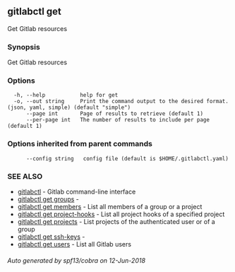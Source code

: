## gitlabctl get

Get Gitlab resources

### Synopsis

Get Gitlab resources

### Options

```
  -h, --help           help for get
  -o, --out string     Print the command output to the desired format. (json, yaml, simple) (default "simple")
      --page int       Page of results to retrieve (default 1)
      --per-page int   The number of results to include per page (default 1)
```

### Options inherited from parent commands

```
      --config string   config file (default is $HOME/.gitlabctl.yaml)
```

### SEE ALSO

* [gitlabctl](gitlabctl.md)	 - Gitlab command-line interface
* [gitlabctl get groups](gitlabctl_get_groups.md)	 - 
* [gitlabctl get members](gitlabctl_get_members.md)	 - List all members of a group or a project
* [gitlabctl get project-hooks](gitlabctl_get_project-hooks.md)	 - List all project hooks of a specified project
* [gitlabctl get projects](gitlabctl_get_projects.md)	 - List projects of the authenticated user or of a group
* [gitlabctl get ssh-keys](gitlabctl_get_ssh-keys.md)	 - 
* [gitlabctl get users](gitlabctl_get_users.md)	 - List all Gitlab users

###### Auto generated by spf13/cobra on 12-Jun-2018
